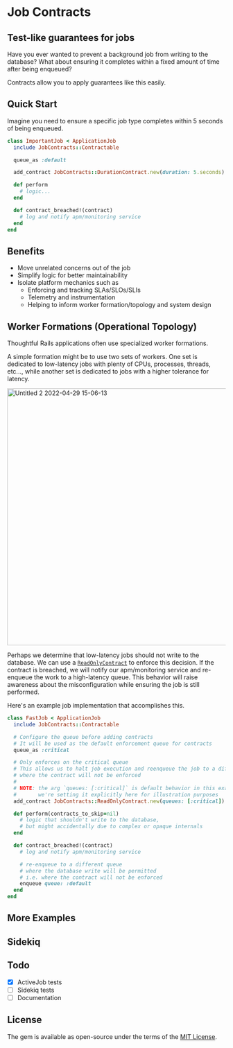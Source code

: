 # Job Contracts

## Test-like guarantees for jobs

Have you ever wanted to prevent a background job from writing to the database?
What about ensuring it completes within a fixed amount of time after being enqueued?

Contracts allow you to apply guarantees like this easily.

## Quick Start

Imagine you need to ensure a specific job type completes within 5 seconds of being enqueued.

```ruby
class ImportantJob < ApplicationJob
  include JobContracts::Contractable

  queue_as :default

  add_contract JobContracts::DurationContract.new(duration: 5.seconds)

  def perform
    # logic...
  end

  def contract_breached!(contract)
    # log and notify apm/monitoring service
  end
end
```

## Benefits

- Move unrelated concerns out of the job
- Simplify logic for better maintainability
- Isolate platform mechanics such as
  - Enforcing and tracking SLAs/SLOs/SLIs
  - Telemetry and instrumentation
  - Helping to inform worker formation/topology and system design

## Worker Formations (Operational Topology)

Thoughtful Rails applications often use specialized worker formations.

A simple formation might be to use two sets of workers.
One set is dedicated to low-latency jobs with plenty of CPUs, processes, threads, etc...,
while another set is dedicated to jobs with a higher tolerance for latency.

<img width="593" alt="Untitled 2 2022-04-29 15-06-13" src="https://user-images.githubusercontent.com/32920/166069103-e316dcc7-e601-43d0-90df-ad0eda20409b.png">

Perhaps we determine that low-latency jobs should not write to the database.
We can use a [`ReadOnlyContract`](https://github.com/hopsoft/job_contracts/blob/main/lib/job_contracts/contracts/read_only_contract.rb)
to enforce this decision. If the contract is breached, we will notify our apm/monitoring service and re-enqueue the work to a high-latency queue.
This behavior will raise awareness about the misconfiguration while ensuring the job is still performed.

Here's an example job implementation that accomplishes this.

```ruby
class FastJob < ApplicationJob
  include JobContracts::Contractable

  # Configure the queue before adding contracts
  # It will be used as the default enforcement queue for contracts
  queue_as :critical

  # Only enforces on the critical queue
  # This allows us to halt job execution and reenqueue the job to a different queue
  # where the contract will not be enforced
  #
  # NOTE: the arg `queues: [:critical]` is default behavior in this example
  #       we're setting it explicitly here for illustration purposes
  add_contract JobContracts::ReadOnlyContract.new(queues: [:critical])

  def perform(contracts_to_skip=nil)
    # logic that shouldn't write to the database,
    # but might accidentally due to complex or opaque internals
  end

  def contract_breached!(contract)
    # log and notify apm/monitoring service

    # re-enqueue to a different queue
    # where the database write will be permitted
    # i.e. where the contract will not be enforced
    enqueue queue: :default
  end
end
```

## More Examples

## Sidekiq

## Todo

- [x] ActiveJob tests
- [ ] Sidekiq tests
- [ ] Documentation

## License

The gem is available as open-source under the terms of the [MIT License](https://opensource.org/licenses/MIT).

